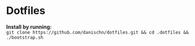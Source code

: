 # Dotfiles

**Install by running:**  
`git clone https://github.com/danischn/dotfiles.git && cd .dotfiles && ./bootstrap.sh`
